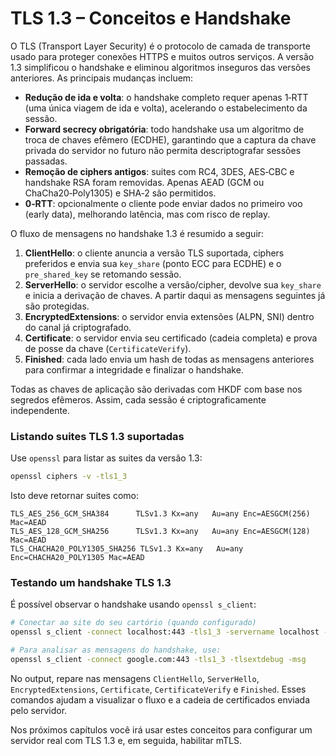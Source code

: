 # TLS 1.3 – Conceitos e Handshake

O TLS (Transport Layer Security) é o protocolo de camada de transporte usado para proteger conexões HTTPS e muitos outros serviços. A versão 1.3 simplificou o handshake e eliminou algoritmos inseguros das versões anteriores. As principais mudanças incluem:

- **Redução de ida e volta**: o handshake completo requer apenas 1‑RTT (uma única viagem de ida e volta), acelerando o estabelecimento da sessão.
- **Forward secrecy obrigatória**: todo handshake usa um algoritmo de troca de chaves efêmero (ECDHE), garantindo que a captura da chave privada do servidor no futuro não permita descriptografar sessões passadas.
- **Remoção de ciphers antigos**: suites com RC4, 3DES, AES‑CBC e handshake RSA foram removidas. Apenas AEAD (GCM ou ChaCha20‑Poly1305) e SHA‑2 são permitidos.
- **0‑RTT**: opcionalmente o cliente pode enviar dados no primeiro voo (early data), melhorando latência, mas com risco de replay.

O fluxo de mensagens no handshake 1.3 é resumido a seguir:

1. **ClientHello**: o cliente anuncia a versão TLS suportada, ciphers preferidos e envia sua `key_share` (ponto ECC para ECDHE) e o `pre_shared_key` se retomando sessão.
2. **ServerHello**: o servidor escolhe a versão/cipher, devolve sua `key_share` e inicia a derivação de chaves. A partir daqui as mensagens seguintes já são protegidas.
3. **EncryptedExtensions**: o servidor envia extensões (ALPN, SNI) dentro do canal já criptografado.
4. **Certificate**: o servidor envia seu certificado (cadeia completa) e prova de posse da chave (`CertificateVerify`).
5. **Finished**: cada lado envia um hash de todas as mensagens anteriores para confirmar a integridade e finalizar o handshake.

Todas as chaves de aplicação são derivadas com HKDF com base nos segredos efêmeros. Assim, cada sessão é criptograficamente independente.

### Listando suites TLS 1.3 suportadas

Use `openssl` para listar as suites da versão 1.3:

```bash
openssl ciphers -v -tls1_3
```

Isto deve retornar suites como:

```
TLS_AES_256_GCM_SHA384      TLSv1.3 Kx=any   Au=any Enc=AESGCM(256) Mac=AEAD
TLS_AES_128_GCM_SHA256      TLSv1.3 Kx=any   Au=any Enc=AESGCM(128) Mac=AEAD
TLS_CHACHA20_POLY1305_SHA256 TLSv1.3 Kx=any   Au=any Enc=CHACHA20_POLY1305 Mac=AEAD
```

### Testando um handshake TLS 1.3

É possível observar o handshake usando `openssl s_client`:

```bash
# Conectar ao site do seu cartório (quando configurado)
openssl s_client -connect localhost:443 -tls1_3 -servername localhost -showcerts

# Para analisar as mensagens do handshake, use:
openssl s_client -connect google.com:443 -tls1_3 -tlsextdebug -msg
```

No output, repare nas mensagens `ClientHello`, `ServerHello`, `EncryptedExtensions`, `Certificate`, `CertificateVerify` e `Finished`. Esses comandos ajudam a visualizar o fluxo e a cadeia de certificados enviada pelo servidor.

Nos próximos capítulos você irá usar estes conceitos para configurar um servidor real com TLS 1.3 e, em seguida, habilitar mTLS.
